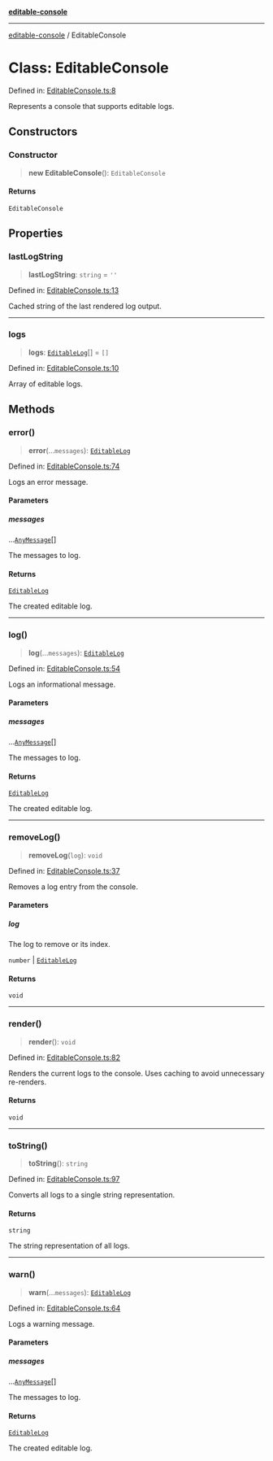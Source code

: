 [**editable-console**](../README.md)

***

[editable-console](../globals.md) / EditableConsole

# Class: EditableConsole

Defined in: [EditableConsole.ts:8](https://github.com/im-nassinger/editable-console/blob/main/src/EditableConsole.ts#L8)

Represents a console that supports editable logs.

## Constructors

### Constructor

> **new EditableConsole**(): `EditableConsole`

#### Returns

`EditableConsole`

## Properties

### lastLogString

> **lastLogString**: `string` = `''`

Defined in: [EditableConsole.ts:13](https://github.com/im-nassinger/editable-console/blob/main/src/EditableConsole.ts#L13)

Cached string of the last rendered log output.

***

### logs

> **logs**: [`EditableLog`](EditableLog.md)[] = `[]`

Defined in: [EditableConsole.ts:10](https://github.com/im-nassinger/editable-console/blob/main/src/EditableConsole.ts#L10)

Array of editable logs.

## Methods

### error()

> **error**(...`messages`): [`EditableLog`](EditableLog.md)

Defined in: [EditableConsole.ts:74](https://github.com/im-nassinger/editable-console/blob/main/src/EditableConsole.ts#L74)

Logs an error message.

#### Parameters

##### messages

...[`AnyMessage`](../type-aliases/AnyMessage.md)[]

The messages to log.

#### Returns

[`EditableLog`](EditableLog.md)

The created editable log.

***

### log()

> **log**(...`messages`): [`EditableLog`](EditableLog.md)

Defined in: [EditableConsole.ts:54](https://github.com/im-nassinger/editable-console/blob/main/src/EditableConsole.ts#L54)

Logs an informational message.

#### Parameters

##### messages

...[`AnyMessage`](../type-aliases/AnyMessage.md)[]

The messages to log.

#### Returns

[`EditableLog`](EditableLog.md)

The created editable log.

***

### removeLog()

> **removeLog**(`log`): `void`

Defined in: [EditableConsole.ts:37](https://github.com/im-nassinger/editable-console/blob/main/src/EditableConsole.ts#L37)

Removes a log entry from the console.

#### Parameters

##### log

The log to remove or its index.

`number` | [`EditableLog`](EditableLog.md)

#### Returns

`void`

***

### render()

> **render**(): `void`

Defined in: [EditableConsole.ts:82](https://github.com/im-nassinger/editable-console/blob/main/src/EditableConsole.ts#L82)

Renders the current logs to the console.
Uses caching to avoid unnecessary re-renders.

#### Returns

`void`

***

### toString()

> **toString**(): `string`

Defined in: [EditableConsole.ts:97](https://github.com/im-nassinger/editable-console/blob/main/src/EditableConsole.ts#L97)

Converts all logs to a single string representation.

#### Returns

`string`

The string representation of all logs.

***

### warn()

> **warn**(...`messages`): [`EditableLog`](EditableLog.md)

Defined in: [EditableConsole.ts:64](https://github.com/im-nassinger/editable-console/blob/main/src/EditableConsole.ts#L64)

Logs a warning message.

#### Parameters

##### messages

...[`AnyMessage`](../type-aliases/AnyMessage.md)[]

The messages to log.

#### Returns

[`EditableLog`](EditableLog.md)

The created editable log.
